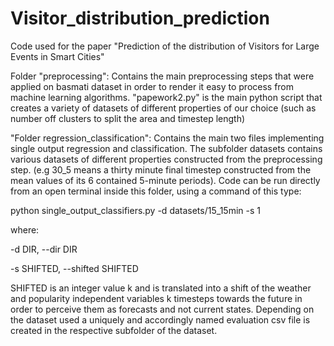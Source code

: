 # Visitor_distribution_prediction
Code used for the paper "Prediction of the distribution of Visitors for Large Events in Smart Cities"

Folder "preprocessing": Contains the main preprocessing steps that were applied on basmati dataset in order to render it easy to process from machine learning algorithms. "papework2.py" is the main python script that creates a variety of datasets of different properties of our choice (such as number off clusters to split the area and timestep length)

"Folder regression_classification": Contains the main two files implementing single output regression and classification. The subfolder datasets contains various datasets of different properties constructed from the preprocessing step. (e.g 30_5 means a thirty minute final timestep constructed from the mean values of its 6 contained 5-minute periods). Code can be run  directly from an open terminal inside this folder, using a command of this type:

python single_output_classifiers.py  -d datasets/15_15min -s 1

where:

-d DIR, --dir DIR

-s SHIFTED, --shifted SHIFTED

SHIFTED is an integer value k and is translated into a shift of the weather and popularity independent variables k timesteps towards the future in order to perceive them as forecasts and not current states.
  Depending on the dataset used a uniquely and accordingly named evaluation csv file is created in the respective subfolder of the dataset. 
